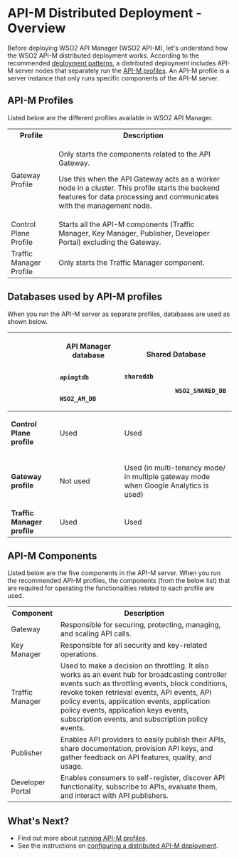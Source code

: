 # API-M Distributed Deployment - Overview

Before deploying WSO2 API Manager (WSO2 API-M), let's understand how the WSO2 API-M distributed deployment works.
According to the recommended [deployment patterns]({{base_path}}/install-and-setup/setup/deployment-overview/#simple-scalable-deployment), a distributed deployment includes API-M server nodes that separately run the [API-M profiles]({{base_path}}/install-and-setup/setup/distributed-deployment/product-profiles). An API-M profile is a server instance that only runs specific components of the API-M server.

## API-M Profiles

Listed below are the different profiles available in WSO2 API Manager. 

<table>
    <tr>
        <th>
            Profile
        </td>
        <th>
            Description
        </td>
    </tr>
    <tr>
        <td>
            Gateway Profile
        </td>
        <td>
            <p>Only starts the components related to the API Gateway.</p>
<p>Use this when the API Gateway acts as a worker node in a cluster. This profile starts the backend features for data processing and communicates with the management node.</p>
        </td>
    </tr>
    <tr>
        <td>
            Control Plane Profile
        </td>
        <td>
            Starts all the API-M components (Traffic Manager, Key Manager, Publisher, Developer Portal) excluding the Gateway.
        </td>
    </tr>
    <tr>
        <td>
            Traffic Manager Profile
        </td>
        <td>
            Only starts the Traffic Manager component.
        </td>
    </tr>
</table>

## Databases used by API-M profiles

When you run the API-M server as separate profiles, databases are used as shown below.

<table>
<thead>
<tr class="header">
<th><br />
</th>
<th><p><strong>API Manager<br />
database</strong></p>
<p><code>              apimgtdb             </code></p>
<p><code>              WSO2_AM_DB             </code></p></th>
<th><p><strong>Shared Database</strong></p>
<p><code>                                            shareddb                           </code></p>
<p><code>              WSO2_SHARED_DB             </code></p></th>

</tr>
</thead>
<tbody>
<tr class="odd">
<td><p><strong>Control Plane profile</strong></p></td>
<td><p>Used</p></td>
<td><p>Used</p></td>
</tr>
<tr class="even">
<td><p><strong>Gateway profile</strong></p></td>
<td><p>Not used</p></td>
<td><p>Used (in multi-tenancy mode/ in multiple gateway mode when Google Analytics is used)</p></td>

</tr>
<tr class="odd">
<td><strong>Traffic Manager profile</strong></td>
<td>Used</td>
<td>Used</td>

</tr>
</tbody>
</table>

## API-M Components

Listed below are the five components in the API-M server. When you run the recommended API-M profiles, the components (from the below list) that are required for operating the functionalities related to each profile are used.

<table>
    <tr>
        <th>
            Component
        </th>
        <th>
            Description
        </th>
    </tr>
    <tr>
        <td>
            Gateway
        </td>
        <td>
            Responsible for securing, protecting, managing, and scaling API calls.
        </td>
    </tr>
    <tr>
        <td>
            Key Manager
        </td>
        <td>
            Responsible for all security and key-related operations.
        </td>
    </tr>
    <tr>
        <td>
            Traffic Manager
        </td>
        <td>
            Used to make a decision on throttling. It also works as an event hub for broadcasting controller events such as throttling events, block conditions, revoke token retrieval events, API events, API policy events, application events, application policy events, application keys events, subscription events, and subscription policy events.
        </td>
    </tr>
    <tr>
        <td>
            Publisher
        </td>
        <td>
            Enables API providers to easily publish their APIs, share documentation, provision API keys, and gather feedback on API features, quality, and usage.
        </td>
    </tr>
    <tr>
        <td>
            Developer Portal
        </td>
        <td>
            Enables consumers to self-register, discover API functionality, subscribe to APIs, evaluate them, and interact with API publishers.
        </td>
    </tr>
</table>

## What's Next?

-   Find out more about [running API-M profiles]({{base_path}}/install-and-setup/setup/distributed-deployment/product-profiles).
-   See the instructions on [configuring a distributed API-M deployment]({{base_path}}/install-and-setup/setup/distributed-deployment/deploying-wso2-api-m-in-a-distributed-setup).